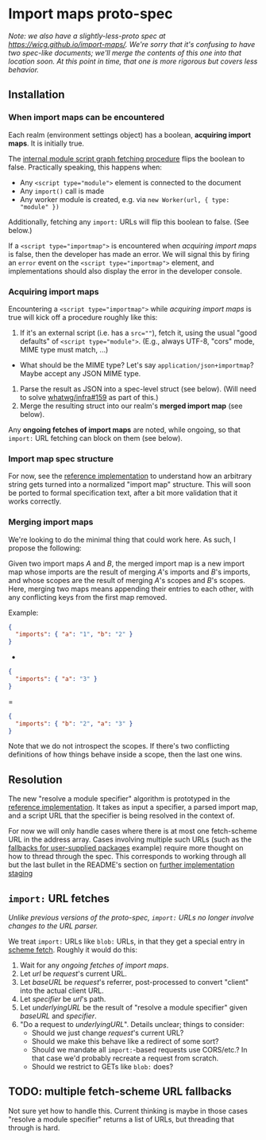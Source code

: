 # Import maps proto-spec

_Note: we also have a slightly-less-proto spec at https://wicg.github.io/import-maps/. We're sorry that it's confusing to have two spec-like documents; we'll merge the contents of this one into that location soon. At this point in time, that one is more rigorous but covers less behavior._

## Installation

### When import maps can be encountered

Each realm (environment settings object) has a boolean, **acquiring import maps**. It is initially true.

The [internal module script graph fetching procedure](https://html.spec.whatwg.org/multipage/webappapis.html#internal-module-script-graph-fetching-procedure) flips the boolean to false. Practically speaking, this happens when:

- Any `<script type="module">` element is connected to the document
- Any `import()` call is made
- Any worker module is created, e.g. via `new Worker(url, { type: "module" })`

Additionally, fetching any `import:` URLs will flip this boolean to false. (See below.)

If a `<script type="importmap">` is encountered when _acquiring import maps_ is false, then the developer has made an error. We will signal this by firing an `error` event on the `<script type="importmap">` element, and implementations should also display the error in the developer console.

### Acquiring import maps

Encountering a `<script type="importmap">` while _acquiring import maps_ is true will kick off a procedure roughly like this:

1. If it's an external script (i.e. has a `src=""`), fetch it, using the usual "good defaults" of `<script type="module">`. (E.g., always UTF-8, "cors" mode, MIME type must match, ...)
  - What should be the MIME type? Let's say `application/json+importmap`? Maybe accept any JSON MIME type.
1. Parse the result as JSON into a spec-level struct (see below). (Will need to solve [whatwg/infra#159](https://github.com/whatwg/infra/issues/159) as part of this.)
1. Merge the resulting struct into our realm's **merged import map** (see below).

Any **ongoing fetches of import maps** are noted, while ongoing, so that `import:` URL fetching can block on them (see below).

### Import map spec structure

For now, see the [reference implementation](https://github.com/WICG/import-maps/tree/master/reference-implementation) to understand how an arbitrary string gets turned into a normalized "import map" structure. This will soon be ported to formal specification text, after a bit more validation that it works correctly.

### Merging import maps

We're looking to do the minimal thing that could work here. As such, I propose the following:

Given two import maps _A_ and _B_, the merged import map is a new import map whose imports are the result of merging _A_'s imports and _B_'s imports, and whose scopes are the result of merging _A_'s scopes and _B_'s scopes. Here, merging two maps means appending their entries to each other, with any conflicting keys from the first map removed.

Example:

```json
{
  "imports": { "a": "1", "b": "2" }
}
```

+

```json
{
  "imports": { "a": "3" }
}
```

=

```json
{
  "imports": { "b": "2", "a": "3" }
}
```

Note that we do not introspect the scopes. If there's two conflicting definitions of how things behave inside a scope, then the last one wins.

## Resolution

The new "resolve a module specifier" algorithm is prototyped in the [reference implementation](https://github.com/WICG/import-maps/tree/master/reference-implementation). It takes as input a specifier, a parsed import map, and a script URL that the specifier is being resolved in the context of.

For now we will only handle cases where there is at most one fetch-scheme URL in the address array. Cases involving multiple such URLs (such as the [fallbacks for user-supplied packages](./README.md#for-user-supplied-packages) example) require more thought on how to thread through the spec. This corresponds to working through all but the last bullet in the README's section on [further implementation staging](./README.md#further-implementation-staging)

## `import:` URL fetches

_Unlike previous versions of the proto-spec, `import:` URLs no longer involve changes to the URL parser._

We treat `import:` URLs like `blob:` URLs, in that they get a special entry in [scheme fetch](https://fetch.spec.whatwg.org/#scheme-fetch). Roughly it would do this:

1. Wait for any _ongoing fetches of import maps_.
1. Let _url_ be _request_'s current URL.
1. Let _baseURL_ be _request_'s referrer, post-processed to convert "client" into the actual client URL.
1. Let _specifier_ be _url_'s path.
1. Let _underlyingURL_ be the result of "resolve a module specifier" given _baseURL_ and _specifier_.
1. "Do a request to _underlyingURL_". Details unclear; things to consider:
    - Should we just change _request_'s current URL?
    - Should we make this behave like a redirect of some sort?
    - Should we mandate all `import:`-based requests use CORS/etc.? In that case we'd probably recreate a request from scratch.
    - Should we restrict to GETs like `blob:` does?

## TODO: multiple fetch-scheme URL fallbacks

Not sure yet how to handle this. Current thinking is maybe in those cases "resolve a module specifier" returns a list of URLs, but threading that through is hard.
